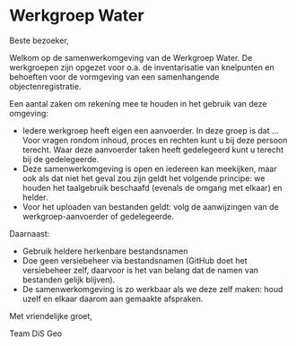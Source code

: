 # Werkgroep Water
Beste bezoeker,

Welkom op de samenwerkomgeving van de Werkgroep Water. De werkgroepen zijn opgezet voor o.a. de inventarisatie van knelpunten en behoeften voor de vormgeving van een samenhangende objectenregistratie.

Een aantal zaken om rekening mee te houden in het gebruik van deze omgeving:
-	Iedere werkgroep heeft eigen een aanvoerder. In deze groep is dat ... Voor vragen rondom inhoud, proces en rechten kunt u bij deze persoon terecht. Waar deze aanvoerder taken heeft gedelegeerd kunt u terecht bij de gedelegeerde.
-	Deze samenwerkomgeving is open en iedereen kan meekijken, maar ook als dat niet het geval zou zijn geldt het volgende principe: we houden het taalgebruik beschaafd (evenals de omgang met elkaar) en helder.
-	Voor het uploaden van bestanden geldt: volg de aanwijzingen van de werkgroep-aanvoerder of gedelegeerde.

Daarnaast:
-	Gebruik heldere herkenbare bestandsnamen
-	Doe geen versiebeheer via bestandsnamen (GitHub doet het versiebeheer zelf, daarvoor is het van belang dat de namen van bestanden gelijk blijven).
-	De samenwerkomgeving is zo werkbaar als we deze zelf maken: houd uzelf en elkaar daarom aan gemaakte afspraken.

Met vriendelijke groet,

Team DiS Geo
